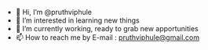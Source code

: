 - 👋 Hi, I’m @pruthviphule
- 👀 I’m interested in learning new things
- 🌱 I’m currently working, ready to grab new apportunities
- 📫 How to reach me by E-mail : pruthviphule@gmail.com

<!---
pruthviphule/pruthviphule is a ✨ special ✨ repository because its `README.md` (this file) appears on your GitHub profile.
You can click the Preview link to take a look at your changes.
--->
